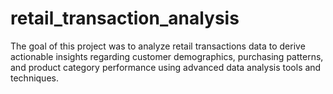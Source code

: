 # retail_transaction_analysis
The goal of this project was to analyze retail transactions data to derive actionable insights regarding customer demographics, purchasing patterns, and product category performance using advanced data analysis tools and techniques.
